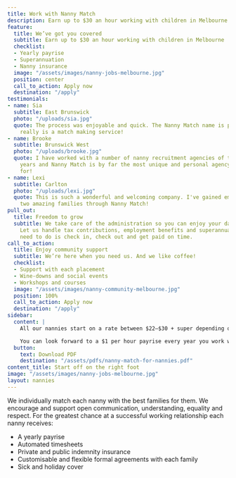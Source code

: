 ```yaml
---
title: Work with Nanny Match
description: Earn up to $30 an hour working with children in Melbourne
feature:
  title: We’ve got you covered
  subtitle: Earn up to $30 an hour working with children in Melbourne
  checklist:
  - Yearly payrise
  - Superannuation
  - Nanny insurance
  image: "/assets/images/nanny-jobs-melbourne.jpg"
  position: center
  call_to_action: Apply now
  destination: "/apply"
testimonials:
- name: Sia
  subtitle: East Brunswick
  photo: "/uploads/sia.jpg"
  quote: The process was enjoyable and quick. The Nanny Match name is perfect, it
    really is a match making service!
- name: Brooke
  subtitle: Brunswick West
  photo: "/uploads/brooke.jpg"
  quote: I have worked with a number of nanny recruitment agencies of the last 17
    years and Nanny Match is by far the most unique and personal agency I have worked
    for!
- name: Lexi
  subtitle: Carlton
  photo: "/uploads/lexi.jpg"
  quote: This is such a wonderful and welcoming company. I've gained employment with
    two amazing families through Nanny Match!
pull_out:
  title: Freedom to grow
  subtitle: We take care of the administration so you can enjoy your daily nanny adventures.
    Let us handle tax contributions, employment benefits and superannuation. All you
    need to do is check in, check out and get paid on time.
call_to_action:
  title: Enjoy community support
  subtitle: We’re here when you need us. And we like coffee!
  checklist:
  - Support with each placement
  - Wine-downs and social events
  - Workshops and courses
  image: "/assets/images/nanny-community-melbourne.jpg"
  position: 100%
  call_to_action: Apply now
  destination: "/apply"
sidebar:
  content: |
    All our nannies start on a rate between $22–$30 + super depending on experience.

    You can look forward to a $1 per hour payrise every year you work with us.
  button:
    text: Download PDF
    destination: "/assets/pdfs/nanny-match-for-nannies.pdf"
content_title: Start off on the right foot
image: "/assets/images/nanny-jobs-melbourne.jpg"
layout: nannies
---
```


We individually match each nanny with the best families for them. We encourage and support open communication, understanding, equality and respect. For the greatest chance at a successful working relationship each nanny receives:
- A yearly payrise
- Automated timesheets
- Private and public indemnity insurance
- Customisable and flexible formal agreements with each family
- Sick and holiday cover
